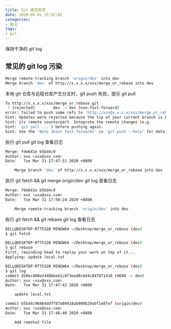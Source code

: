 ```yaml
---
title: Git 提交规范
date: 2020-04-01 15:52:02
categories:
- 笔记
tags: 
- git
---
```


保持干净的 git log

<!-- more -->

## 常见的 git log 污染
```bash
Merge remote-tracking branch 'origin/dev' into dev
Merge branch 'dev' of http://x.x.x.x/xxx/merge_or_rebase into dev
```

本地 git 仓库与远程仓库产生分叉时，git push 失败，提示 git pull
```bash
To http://x.x.x.x/xxx/merge_or_rebase.git
 ! [rejected]        dev -> dev (non-fast-forward)
error: failed to push some refs to 'http://xxx@x.x.x.x/xxx/merge_or_rebase.git'
hint: Updates were rejected because the tip of your current branch is behind
hint: its remote counterpart. Integrate the remote changes (e.g.
hint: 'git pull ...') before pushing again.
hint: See the 'Note about fast-forwards' in 'git push --help' for details.
```

执行 git pull
git log 查看日志
```bash
Merge: fde641e b5bd4c9
Author: xxx <xxx@xxx.com>
Date:   Tue Mar 31 17:47:51 2020 +0800

    Merge branch 'dev' of http://x.x.x.x/xxx/merge_or_rebase into dev

```

执行 git fetch && git merge origin/dev
git log 查看日志
```bash
Merge: fde641e b5bd4c9
Author: xxx <xxx@xxx.com>
Date:   Tue Mar 31 17:50:24 2020 +0800

    Merge remote-tracking branch 'origin/dev' into dev

```

执行 git fetch && git rebase
git log 查看日志
```bash
DELL@DESKTOP-RT7532B MINGW64 ~/Desktop/merge_or_rebase (dev)
$ git fetch

DELL@DESKTOP-RT7532B MINGW64 ~/Desktop/merge_or_rebase (dev)
$ git rebase
First, rewinding head to replay your work on top of it...
Applying: update local.txt

DELL@DESKTOP-RT7532B MINGW64 ~/Desktop/merge_or_rebase (dev)
$ git log
commit d18ec408e2448bbeb1c0f3ead8c6d4c0478f1410 (HEAD -> dev)
Author: xxx <xxx@xxx.com>
Date:   Tue Mar 31 17:47:42 2020 +0800

    update local.txt

commit b5bd4c96864ddff87a80418ab980b29abf1e8fef (origin/dev)
Author: xxx <xxx@xxx.com>
Date:   Tue Mar 31 17:46:40 2020 +0800

    Add remote2 file

```
